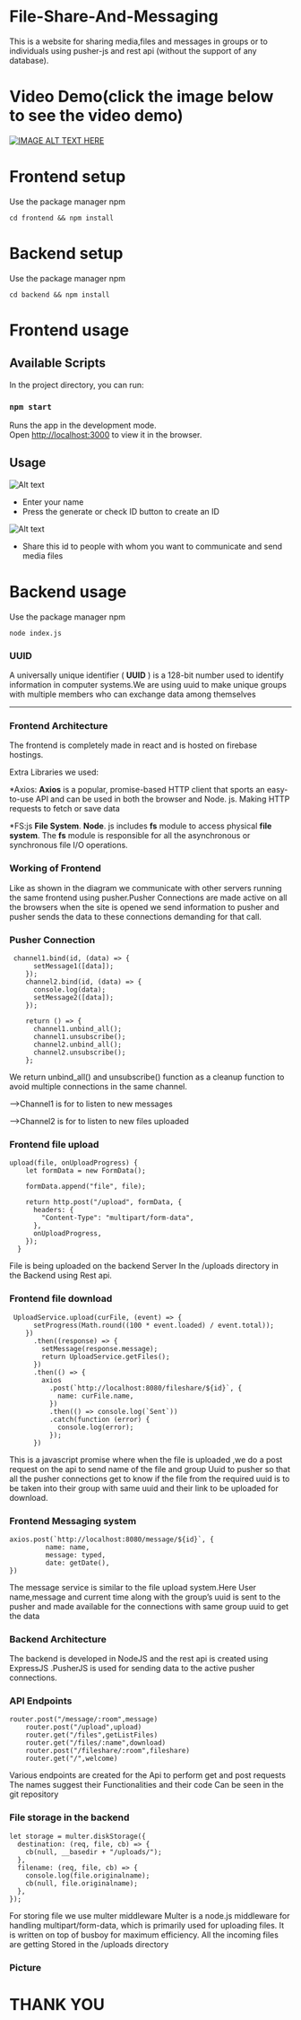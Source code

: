 # File-Share-And-Messaging

This is a website for sharing media,files and messages in groups or to individuals using pusher-js and rest api (without the support of any database).

# Video Demo(click the image below to see the video demo)

[![IMAGE ALT TEXT HERE](https://img.youtube.com/vi/cdR-3XJroJ0/0.jpg)](https://www.youtube.com/watch?v=cdR-3XJroJ0)

# Frontend setup

Use the package manager npm

```
cd frontend && npm install

```
# Backend setup

Use the package manager npm

```
cd backend && npm install

```
# Frontend usage

## Available Scripts

In the project directory, you can run:

### `npm start`

Runs the app in the development mode.\
Open [http://localhost:3000](http://localhost:3000) to view it in the browser.

## Usage

![Alt text](demo1.png?raw=true "Title")

* Enter your name
* Press the generate or check ID button to create an ID
 
![Alt text](demo2.png?raw=true "Title")

* Share this id to people with whom you want to communicate and send media files

# Backend usage

Use the package manager npm

```
node index.js
```





### UUID

A universally unique identifier ( **UUID** ) is a 128-bit number used to identify information in computer systems.We are using uuid to make unique groups with multiple members who can exchange data among themselves

**************************


### Frontend Architecture

The frontend is completely made in react and is hosted on firebase hostings.

Extra Libraries we used:

*Axios: **Axios** is a popular, promise-based HTTP client that sports an easy-to-use API and can be used in both the browser and Node. js. Making HTTP requests to fetch or save data

*FS:js **File System**. **Node**. js includes **fs** module to access physical **file system**. The **fs** module is responsible for all the asynchronous or synchronous file I/O operations.


### Working of Frontend

Like as shown in the diagram we communicate with other servers running the same frontend using pusher.Pusher Connections are made active on all the browsers when the site is opened we send information to pusher and pusher sends the data to these connections demanding for that call.


### Pusher Connection
```
 channel1.bind(id, (data) => {
      setMessage1([data]);
    });
    channel2.bind(id, (data) => {
      console.log(data);
      setMessage2([data]);
    });

    return () => {
      channel1.unbind_all();
      channel1.unsubscribe();
      channel2.unbind_all();
      channel2.unsubscribe();
    };
```

We return unbind_all() and unsubscribe() function as a cleanup function to avoid multiple connections in the same channel.

-->Channel1 is for to listen to new messages

-->Channel2 is for to listen to new files uploaded


### Frontend file upload
```
upload(file, onUploadProgress) {
    let formData = new FormData();

    formData.append("file", file);

    return http.post("/upload", formData, {
      headers: {
        "Content-Type": "multipart/form-data",
      },
      onUploadProgress,
    });
  }
```

File is being uploaded on the backend Server In the /uploads directory in the Backend using Rest api.


### Frontend file download
```
 UploadService.upload(curFile, (event) => {
      setProgress(Math.round((100 * event.loaded) / event.total));
    })
      .then((response) => {
        setMessage(response.message);
        return UploadService.getFiles();
      })
      .then(() => {
        axios
          .post(`http://localhost:8080/fileshare/${id}`, {
            name: curFile.name,
          })
          .then(() => console.log(`Sent`))
          .catch(function (error) {
            console.log(error);
          });
      })
```

This is a javascript promise where when the file is uploaded ,we do a post request on the api to send name of the file and group Uuid to pusher so that all the pusher connections get to know if the file from the required uuid is to be taken into their group with same uuid and their link to be uploaded for download.


### Frontend Messaging system
```
axios.post(`http://localhost:8080/message/${id}`, {
         name: name,
         message: typed,
         date: getDate(),
})
```

The message service is similar to the file upload system.Here User name,message and current time along with the group’s uuid is sent to the pusher and made available for the connections with same group uuid to get the data


### Backend Architecture

The backend is developed in NodeJS and the rest api is created using ExpressJS .PusherJS is used for sending data to the active pusher connections.


### API Endpoints
```
router.post("/message/:room",message)
    router.post("/upload",upload)
    router.get("/files",getListFiles)
    router.get("/files/:name",download)
    router.post("/fileshare/:room",fileshare)
    router.get("/",welcome)
```
Various endpoints are created for the Api to perform get and post requests The names suggest their Functionalities and their code Can be seen in the git repository


### File storage in the backend
```
let storage = multer.diskStorage({
  destination: (req, file, cb) => {
    cb(null, __basedir + "/uploads/");
  },
  filename: (req, file, cb) => {
    console.log(file.originalname);
    cb(null, file.originalname);
  },
});
```

For storing file we use multer middleware Multer is a node.js middleware for handling multipart/form-data, which is primarily used for uploading files. It is written on top of busboy for maximum efficiency. All the incoming files are getting Stored in the /uploads directory


### Picture


# THANK YOU




